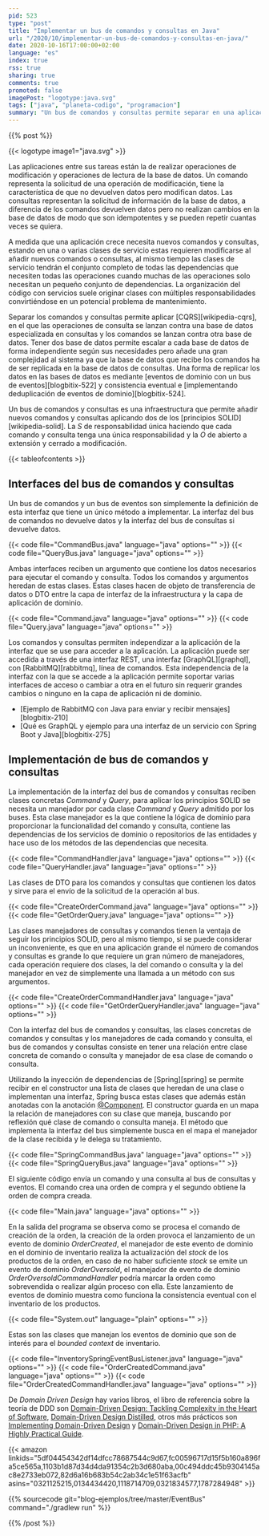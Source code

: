 ```yaml
---
pid: 523
type: "post"
title: "Implementar un bus de comandos y consultas en Java"
url: "/2020/10/implementar-un-bus-de-comandos-y-consultas-en-java/"
date: 2020-10-16T17:00:00+02:00
language: "es"
index: true
rss: true
sharing: true
comments: true
promoted: false
imagePost: "logotype:java.svg"
tags: ["java", "planeta-codigo", "programacion"]
summary: "Un bus de comandos y consultas permite separar en una aplicación las operaciones de modificación y operaciones de obtención de datos. Esto permite si es requerido dos bases de datos diferentes utilizando CQRS, una base de datos para operaciones de modificación y una base de datos para operaciones de consulta. Aún teniendo solo una base de datos para ambas operaciones un bus de comandos y eventos permite independizar a la aplicación de las interfaces con las que se use ya sea REST, GraphQL, línea de comandos o mensajería como RabbitQM y crear manejadores de operaciones siguiendo los principios SOLID de diseño."
---
```


{{% post %}}

{{< logotype image1="java.svg" >}}

Las aplicaciones entre sus tareas están la de realizar operaciones de modificación y operaciones de lectura de la base de datos. Un comando representa la solicitud de una operación de modificación, tiene la característica de que no devuelven datos pero modifican datos. Las consultas representan la solicitud de información de la base de datos, a diferencia de los comandos devuelven datos pero no realizan cambios en la base de datos de modo que son idempotentes y se pueden repetir cuantas veces se quiera.

A medida que una aplicación crece necesita nuevos comandos y consultas, estando en una o varias clases de servicio estas requieren modificarse al añadir nuevos comandos o consultas, al mismo tiempo las clases de servicio tendrán el conjunto completo de todas las dependencias que necesiten todas las operaciones cuando muchas de las operaciones solo necesitan un pequeño conjunto de dependencias. La organización del código con servicios suele originar clases con múltiples responsabilidades convirtiéndose en un potencial problema de mantenimiento.

Separar los comandos y consultas permite aplicar [CQRS][wikipedia-cqrs], en el que las operaciones de consulta se lanzan contra una base de datos especializada en consultas y los comandos se lanzan contra otra base de datos. Tener dos base de datos permite escalar a cada base de datos de forma independiente según sus necesidades pero añade una gran complejidad al sistema ya que la base de datos que recibe los comandos ha de ser replicada en la base de datos de consultas. Una forma de replicar los datos en las bases de datos es mediante [eventos de dominio con un bus de eventos][blogbitix-522] y consistencia eventual e [implementando deduplicación de eventos de dominio][blogbitix-524].

Un bus de comandos y consultas es una infraestructura que permite añadir nuevos comandos y consultas aplicando dos de los [principios SOLID][wikipedia-solid]. La _S_ de responsabilidad única haciendo que cada comando y consulta tenga una única responsabilidad y la _O_ de abierto a extensión y cerrado a modificación.

{{< tableofcontents >}}

## Interfaces del bus de comandos y consultas

Un bus de comandos y un bus de eventos son simplemente la definición de esta interfaz que tiene un único método a implementar. La interfaz del bus de comandos no devuelve datos y la interfaz del bus de consultas si devuelve datos.

{{< code file="CommandBus.java" language="java" options="" >}}
{{< code file="QueryBus.java" language="java" options="" >}}

Ambas interfaces reciben un argumento que contiene los datos necesarios para ejecutar el comando y consulta. Todos los comandos y argumentos heredan de estas clases. Estas clases hacen de objeto de transferencia de datos o DTO entre la capa de interfaz de la infraestructura y la capa de aplicación de dominio.

{{< code file="Command.java" language="java" options="" >}}
{{< code file="Query.java" language="java" options="" >}}

Los comandos y consultas permiten independizar a la aplicación de la interfaz que se use para acceder a la aplicación. La aplicación puede ser accedida a través de una interfaz REST, una interfaz [GraphQL][graphql], con [RabbitMQ][rabbitmq], línea de comandos. Esta independencia de la interfaz con la que se accede a la aplicación permite soportar varias interfaces de acceso o cambiar a otra en el futuro sin requerir grandes cambios o ninguno en la capa de aplicación ni de dominio.

* [Ejemplo de RabbitMQ con Java para enviar y recibir mensajes][blogbitix-210]
* [Qué es GraphQL y ejemplo para una interfaz de un servicio con Spring Boot y Java][blogbitix-275]

## Implementación de bus de comandos y consultas

La implementación de la interfaz del bus de comandos y consultas reciben clases concretas _Command_ y _Query_, para aplicar los principios SOLID se necesita un manejador por cada clase _Command_ y _Query_ admitido por los buses. Esta clase manejador es la que contiene la lógica de dominio para proporcionar la funcionalidad del comando y consulta, contiene las dependencias de los servicios de dominio o repositorios de las entidades y hace uso de los métodos de las dependencias que necesita.

{{< code file="CommandHandler.java" language="java" options="" >}}
{{< code file="QueryHandler.java" language="java" options="" >}}

Las clases de DTO para los comandos y consultas que contienen los datos y sirve para el envío de la solicitud de la operación al bus.

{{< code file="CreateOrderCommand.java" language="java" options="" >}}
{{< code file="GetOrderQuery.java" language="java" options="" >}}

Las clases manejadores de consultas y comandos tienen la ventaja de seguir los principios SOLID, pero al mismo tiempo, si se puede considerar un inconveniente, es que en una aplicación grande el número de comandos y consultas es grande lo que requiere un gran número de manejadores, cada operación requiere dos clases, la del comando o consulta y la del manejador en vez de simplemente una llamada a un método con sus argumentos.

{{< code file="CreateOrderCommandHandler.java" language="java" options="" >}}
{{< code file="GetOrderQueryHandler.java" language="java" options="" >}}

Con la interfaz del bus de comandos y consultas, las clases concretas de comandos y consultas y los manejadores de cada comando y consulta, el bus de comandos y consultas consiste en tener una relación entre clase concreta de comando o consulta y manejador de esa clase de comando o consulta.

Utilizando la inyección de dependencias de [Spring][spring] se permite recibir en el constructor una lista de clases que heredan de una clase o implementan una interfaz, Spring busca estas clases que además están anotadas con la anotación [@Component](https://docs.spring.io/spring-framework/docs/current/javadoc-api/org/springframework/stereotype/Component.html). El constructor guarda en un mapa la relación de manejadores con su clase que maneja, buscando por reflexión qué clase de comando o consulta maneja. El método que implementa la interfaz del bus simplemente busca en el mapa el manejador de la clase recibida y le delega su tratamiento.

{{< code file="SpringCommandBus.java" language="java" options="" >}}
{{< code file="SpringQueryBus.java" language="java" options="" >}}

El siguiente código envía un comando y una consulta al bus de consultas y eventos. El comando crea una orden de compra y el segundo obtiene la orden de compra creada.

{{< code file="Main.java" language="java" options="" >}}

En la salida del programa se observa como se procesa el comando de creación de la orden, la creación de la orden provoca el lanzamiento de un evento de dominio _OrderCreated_, el manejador de este evento de dominio en el dominio de inventario realiza la actualización del _stock_ de los productos de la orden, en caso de no haber suficiente _stock_ se emite un evento de dominio _OrderOversold_, el manejador de evento de dominio _OrderOversoldCommandHandler_ podría marcar la orden como sobrevendida o realizar algún proceso con ella. Este lanzamiento de eventos de dominio muestra como funciona la consistencia eventual con el inventario de los productos.

{{< code file="System.out" language="plain" options="" >}}

Estas son las clases que manejan los eventos de dominio que son de interés para el _bounded context_ de inventario.

{{< code file="InventorySpringEventBusListener.java" language="java" options="" >}}
{{< code file="OrderCreatedCommand.java" language="java" options="" >}}
{{< code file="OrderCreatedCommandHandler.java" language="java" options="" >}}

De _Domain Driven Design_ hay varios libros, el libro de referencia sobre la teoría de DDD son [Domain-Driven Design: Tackling Complexity in the Heart of Software](https://amzn.to/33JmDkv), [Domain-Driven Design Distilled](https://amzn.to/34HkDbA), otros más prácticos son [Implementing Domain-Driven Design](https://amzn.to/34yeDSk) y [Domain-Driven Design in PHP: A Highly Practical Guide](https://amzn.to/2SJe2HW).

{{< amazon
    linkids="5df04454342df14dfcc78687544c9d67,fc00596717d15f5b160a896fa5ce565a,1103b1d87d34d4da91354c2b3d680aba,00c494ddc45b9304145ac8e2733eb072,82d6a16b683b54c2ab34c1e51f63acfb"
    asins="0321125215,0134434420,1118714709,0321834577,1787284948" >}}

{{% sourcecode git="blog-ejemplos/tree/master/EventBus" command="./gradlew run" %}}

{{% /post %}}
